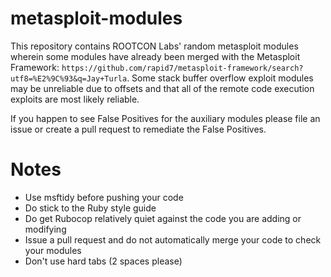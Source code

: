 # metasploit-modules
This repository contains ROOTCON Labs' random metasploit modules wherein some modules have already been merged with the Metasploit Framework: ```https://github.com/rapid7/metasploit-framework/search?utf8=%E2%9C%93&q=Jay+Turla```. Some stack buffer overflow exploit modules may be unreliable due to offsets and that all of the remote code execution exploits are most likely reliable.

If you happen to see False Positives for the auxiliary modules please file an issue or create a pull request to remediate the False Positives.

# Notes
- Use msftidy before pushing your code
- Do stick to the Ruby style guide
- Do get Rubocop relatively quiet against the code you are adding or modifying
- Issue a pull request and do not automatically merge your code to check your modules
- Don't use hard tabs (2 spaces please)
